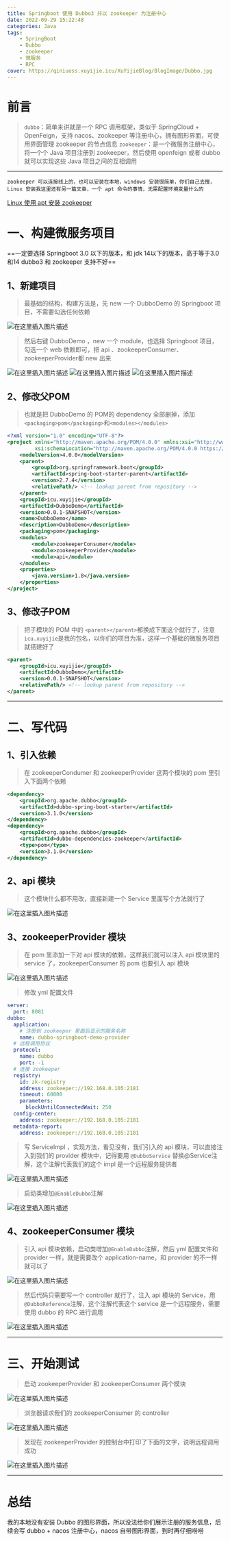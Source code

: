 ```yaml
---
title: Springboot 使用 Dubbo3 并以 zookeeper 为注册中心
date: 2022-09-29 15:22:48
categories: Java
tags:
    - SpringBoot
    - Dubbo
    - zookeeper
    - 微服务
    - RPC
cover: https://qiniuoss.xuyijie.icu/XuYijieBlog/BlogImage/Dubbo.jpg
---
```


# 前言
> `dubbo`：简单来讲就是一个 RPC 调用框架，类似于 SpringCloud + OpenFeign，支持 nacos、zookeeper 等注册中心，拥有图形界面，可使用界面管理 zookeeper 的节点信息
> `zookeeper`：是一个微服务注册中心，将一个个 Java 项目注册到 zookeeper，然后使用 openfeign 或者 dubbo 就可以实现这些 Java 项目之间的互相调用

---

`zookeeper 可以连接线上的，也可以安装在本地，windows 安装很简单，你们自己去搜，Linux 安装我这里还有另一篇文章，一个 apt 命令的事情，无需配置环境变量什么的`

[Linux 使用 apt 安装 zookeeper](https://blog.csdn.net/qq_48922459/article/details/127105615?spm=1001.2014.3001.5502)

# 一、构建微服务项目
==一定要选择 Springboot 3.0 以下的版本，和 jdk 14以下的版本，高于等于3.0和14 dubbo3 和 zookeeper 支持不好==
## 1、新建项目

> 最基础的结构，构建方法是，先 new 一个 DubboDemo 的 Springboot 项目，不需要勾选任何依赖

![在这里插入图片描述](https://qiniuoss.xuyijie.icu/XuYijieBlog/BlogImage/DubboZk0.png)
> 然后右键 DubboDemo ，new 一个 module，也选择 Springboot 项目，勾选一个 web 依赖即可，把 api 、zookeeperConsumer、zookeeperProvider都 new 出来
>
![在这里插入图片描述](https://qiniuoss.xuyijie.icu/XuYijieBlog/BlogImage/DubboZk1.png)
![在这里插入图片描述](https://qiniuoss.xuyijie.icu/XuYijieBlog/BlogImage/DubboZk2.png)
![在这里插入图片描述](https://qiniuoss.xuyijie.icu/XuYijieBlog/BlogImage/DubboZk3.png)
## 2、修改父POM

> 也就是把 DubboDemo 的 POM的 dependency 全部删掉，添加`<packaging>pom</packaging>`和`<modules></modules>`

```xml
<?xml version="1.0" encoding="UTF-8"?>
<project xmlns="http://maven.apache.org/POM/4.0.0" xmlns:xsi="http://www.w3.org/2001/XMLSchema-instance"
         xsi:schemaLocation="http://maven.apache.org/POM/4.0.0 https://maven.apache.org/xsd/maven-4.0.0.xsd">
    <modelVersion>4.0.0</modelVersion>
    <parent>
        <groupId>org.springframework.boot</groupId>
        <artifactId>spring-boot-starter-parent</artifactId>
        <version>2.7.4</version>
        <relativePath/> <!-- lookup parent from repository -->
    </parent>
    <groupId>icu.xuyijie</groupId>
    <artifactId>DubboDemo</artifactId>
    <version>0.0.1-SNAPSHOT</version>
    <name>DubboDemo</name>
    <description>DubboDemo</description>
    <packaging>pom</packaging>
    <modules>
        <module>zookeeperConsumer</module>
        <module>zookeeperProvider</module>
        <module>api</module>
    </modules>
    <properties>
        <java.version>1.8</java.version>
    </properties>
</project>

```

## 3、修改子POM
> 把子模块的 POM 中的 `<parent></parent>`都换成下面这个就行了，注意 `icu.xuyijie`是我的包名，以你们的项目为准，这样一个基础的微服务项目就搭建好了

```xml
<parent>
    <groupId>icu.xuyijie</groupId>
    <artifactId>DubboDemo</artifactId>
    <version>0.0.1-SNAPSHOT</version>
    <relativePath/> <!-- lookup parent from repository -->
</parent>
```
---

# 二、写代码

## 1、引入依赖
> 在 zookeeperCondumer 和 zookeeperProvider 这两个模块的 pom 里引入下面两个依赖

```xml
<dependency>
    <groupId>org.apache.dubbo</groupId>
    <artifactId>dubbo-spring-boot-starter</artifactId>
    <version>3.1.0</version>
</dependency>
<dependency>
    <groupId>org.apache.dubbo</groupId>
    <artifactId>dubbo-dependencies-zookeeper</artifactId>
    <type>pom</type>
    <version>3.1.0</version>
</dependency>
```


## 2、api 模块

> 这个模块什么都不用改，直接新建一个 Service 里面写个方法就行了
>
![在这里插入图片描述](https://qiniuoss.xuyijie.icu/XuYijieBlog/BlogImage/DubboZk4.png)

## 3、zookeeperProvider 模块
> 在 pom 里添加一下对 api 模块的依赖，这样我们就可以注入 api 模块里的 service 了，zookeeperConsumer 的 pom 也要引入 api 模块

![在这里插入图片描述](https://qiniuoss.xuyijie.icu/XuYijieBlog/BlogImage/DubboZk5.png)
> 修改 yml 配置文件

```yaml
server:
  port: 8081
dubbo:
  application:
    # 注册到 zookeeper 里面后显示的服务名称
    name: dubbo-springboot-demo-provider
  # 远程调用协议
  protocol:
    name: dubbo
    port: -1
  # 连接 zookeeper
  registry:
    id: zk-registry
    address: zookeeper://192.168.0.105:2181
    timeout: 60000
    parameters:
      blockUntilConnectedWait: 250
  config-center:
    address: zookeeper://192.168.0.105:2181
  metadata-report:
    address: zookeeper://192.168.0.105:2181
```

> 写 ServiceImpl ，实现方法，看见没有，我们引入的 api 模块，可以直接注入到我们的 provider 模块中，记得要用 `@DubboService` 替换@Service注解，这个注解代表我们的这个 impl 是一个远程服务提供者

![在这里插入图片描述](https://qiniuoss.xuyijie.icu/XuYijieBlog/BlogImage/DubboZk6.png)
> 启动类增加`@EnableDubbo`注解

![在这里插入图片描述](https://qiniuoss.xuyijie.icu/XuYijieBlog/BlogImage/DubboZk7.png)

## 4、zookeeperConsumer 模块

> 引入 api 模块依赖，启动类增加`@EnableDubbo`注解，然后 yml 配置文件和 provider 一样，就是需要改个 application-name，和 provider 的不一样就可以了

![在这里插入图片描述](https://qiniuoss.xuyijie.icu/XuYijieBlog/BlogImage/DubboZk8.png)

> 然后代码只需要写一个 controller 就行了，注入 api 模块的 Service，用`@DubboReference`注解，这个注解代表这个 service 是一个远程服务，需要使用 dubbo 的 RPC 进行调用

![在这里插入图片描述](https://qiniuoss.xuyijie.icu/XuYijieBlog/BlogImage/DubboZk9.png)






---

# 三、开始测试
> 启动 zookeeperProvider 和 zookeeperConsumer 两个模块

![在这里插入图片描述](https://qiniuoss.xuyijie.icu/XuYijieBlog/BlogImage/DubboZk10.png)
> 浏览器请求我们的 zookeeperConsumer 的 controller

![在这里插入图片描述](https://qiniuoss.xuyijie.icu/XuYijieBlog/BlogImage/DubboZk11.png)

> 发现在 zookeeperProvider 的控制台中打印了下面的文字，说明远程调用成功

![在这里插入图片描述](https://qiniuoss.xuyijie.icu/XuYijieBlog/BlogImage/DubboZk12.png)




---

# 总结
我的本地没有安装 Dubbo 的图形界面，所以没法给你们展示注册的服务信息，后续会写 dubbo + nacos 注册中心，nacos 自带图形界面，到时再仔细唠唠
